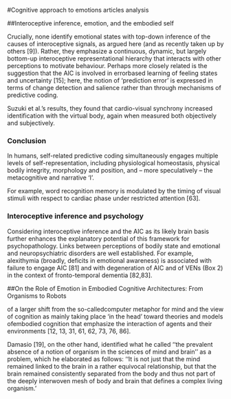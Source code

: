 #Cognitive approach to emotions articles analysis

##Interoceptive  inference,  emotion, and the  embodied  self

Crucially, none  identify  emotional  states  with  top-down  inference  of the  causes  of  interoceptive  signals,  as  argued  here  (and  as recently  taken  up  by  others  [9]).  Rather,  they  emphasize  a continuous,  dynamic,  but  largely  bottom-up  interoceptive representational  hierarchy  that  interacts  with  other perceptions  to  motivate  behaviour.  Perhaps  more  closely related  is  the  suggestion  that  the  AIC  is  involved  in  errorbased  learning  of  feeling  states  and  uncertainty  [15];  here, the  notion  of  ‘prediction  error’  is  expressed  in  terms  of change  detection  and  salience  rather  than  through  mechanisms  of  predictive  coding.

Suzuki  et  al.’s  results,  they  found  that  cardio-visual  synchrony  increased  identification  with  the  virtual  body,  again when  measured  both  objectively  and  subjectively.

### Conclusion

In  humans,  self-related  predictive  coding simultaneously  engages  multiple  levels  of  self-representation,  including  physiological  homeostasis,  physical  bodily integrity,  morphology  and  position,  and  –  more  speculatively  –  the  metacognitive  and  narrative  ‘I’.

For  example,  word recognition  memory  is  modulated  by  the  timing  of  visual stimuli  with  respect  to  cardiac  phase  under  restricted attention  [63].


### Interoceptive inference and psychology

Considering  interoceptive  inference  and  the  AIC  as  its  likely  brain basis  further  enhances the  explanatory  potential  of  this  framework  for psychopathology.  Links  between  perceptions  of  bodily  state  and emotional  and  neuropsychiatric  disorders  are  well  established.  For
example,  alexithymia  (broadly,  deficits  in  emotional  awareness)  is associated  with  failure  to  engage  AIC  [81]  and  with  degeneration  of AIC  and  of  VENs  (Box  2)  in  the  context  of  fronto-temporal  dementia [82,83].

##On the Role of Emotion in Embodied Cognitive Architectures: From Organisms to Robots

of a larger shift from the so-calledcomputer metaphor for mind and the view of cognition as mainly taking place ‘in the head’ toward theories and models ofembodied cognition that emphasize the interaction of agents and their environments [12, 13, 31, 61, 62, 73, 76, 86]. 

Damasio [19], on the other hand, identified what he called ‘‘the prevalent absence of a notion of organism in the sciences of mind and brain’’ as a problem, which he elaborated as follows: ‘‘It is not just that the mind remained linked to the brain in a rather equivocal relationship, but that the brain remained consistently separated from the body and thus not part of the deeply interwoven mesh of
body and brain that defines a complex living organism.’

